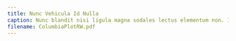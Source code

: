 ```yaml
---
title: Nunc Vehicula Id Nulla
caption: Nunc blandit nisi ligula magna sodales lectus elementum non. Integer id venenatis velit.
filename: ColumbiaPlotRW.pdf
---
```

